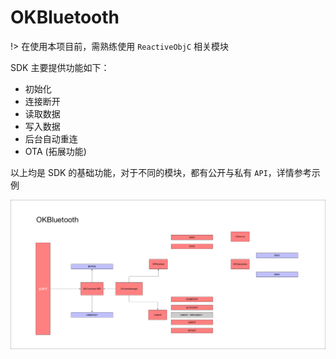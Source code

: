 # OKBluetooth

!> 在使用本项目前，需熟练使用 `ReactiveObjC` 相关模块

SDK 主要提供功能如下：

- 初始化
- 连接断开
- 读取数据
- 写入数据
- 后台自动重连
- OTA (拓展功能)

以上均是 SDK 的基础功能，对于不同的模块，都有公开与私有 `API`，详情参考示例

![最新流程图](../_media/ble-refact.png)
